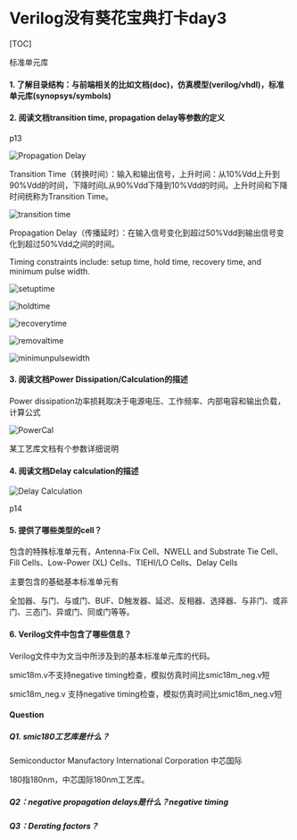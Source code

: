 # Verilog没有葵花宝典打卡day3

[TOC]

标准单元库

#### 1. 了解目录结构：与前端相关的比如文档(doc)，仿真模型(verilog/vhdl)，标准单元库(synopsys/symbols)



#### 2. 阅读文档transition time, propagation delay等参数的定义

p13

![Propagation Delay](https://wx2.sinaimg.cn/large/006C4SD7ly1g2dtqwlevcj30h506r747.jpg)

Transition Time（转换时间）：输入和输出信号，上升时间：从10%Vdd上升到90%Vdd的时间，下降时间L从90%Vdd下降到10%Vdd的时间。上升时间和下降时间统称为Transition Time。

![transition time](https://wx3.sinaimg.cn/large/006C4SD7ly1g2dts5zuxnj30hl066aa0.jpg)

Propagation Delay（传播延时）：在输入信号变化到超过50%Vdd到输出信号变化到超过50%Vdd之间的时间。

Timing constraints include: setup time, hold time, recovery time, and minimum pulse width.

![setuptime](https://ws1.sinaimg.cn/large/006C4SD7ly1g2dueh40enj30gq06igli.jpg)



![holdtime](https://wx1.sinaimg.cn/large/006C4SD7ly1g2dueh1ke7j30gm06ia9y.jpg)

![recoverytime](https://ws2.sinaimg.cn/large/006C4SD7ly1g2dujj00dyj30gu06mmx3.jpg)

![removaltime](https://ws1.sinaimg.cn/large/006C4SD7ly1g2dukpivylj30gl06umx3.jpg)

![minimunpulsewidth](https://wx2.sinaimg.cn/large/006C4SD7ly1g2dum328vij30go05xdfr.jpg)



#### 3. 阅读文档Power Dissipation/Calculation的描述

Power dissipation功率损耗取决于电源电压、工作频率、内部电容和输出负载，计算公式

![PowerCal](https://wx4.sinaimg.cn/large/006C4SD7ly1g2dux8lflij30es028mx1.jpg)

某工艺库文档有个参数详细说明

#### 4. 阅读文档Delay calculation的描述

![Delay Calculation](https://ws2.sinaimg.cn/large/006C4SD7ly1g2duwafrxxj30ge03gt8l.jpg)

p14

#### 5. 提供了哪些类型的cell？

包含的特殊标准单元有，Antenna-Fix Cell、NWELL and Substrate Tie Cell、Fill Cells、Low-Power (XL) Cells、TIEHI/LO Cells、Delay Cells

主要包含的基础基本标准单元有

全加器、与门、与或门、BUF、D触发器、延迟、反相器、选择器、与非门、或非门、三态门、异或门、同或门等等。

#### 6. Verilog文件中包含了哪些信息？

Verilog文件中为文当中所涉及到的基本标准单元库的代码。

smic18m.v不支持negative timing检查，模拟仿真时间比smic18m_neg.v短

smic18m_neg.v 支持negative timing检查，模拟仿真时间比smic18m_neg.v短

#### Question

##### Q1. smic180工艺库是什么？

Semiconductor Manufactory International Corporation 中芯国际

180指180nm，中芯国际180nm工艺库。

##### Q2：negative propagation delays是什么？negative timing



##### Q3：Derating factors？

